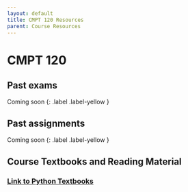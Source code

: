 ```yaml
---
layout: default
title: CMPT 120 Resources
parent: Course Resources
---
```




# CMPT 120


## Past exams

Coming soon
{: .label .label-yellow }

## Past assignments

Coming soon
{: .label .label-yellow }


## Course Textbooks and Reading Material

### [Link to Python Textbooks](../docs/textbooks/textbooks.html#python-textbooks)

